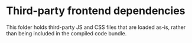 # Third-party frontend dependencies

This folder holds third-party JS and CSS files that are loaded as-is, rather than being included in the compiled code bundle.
